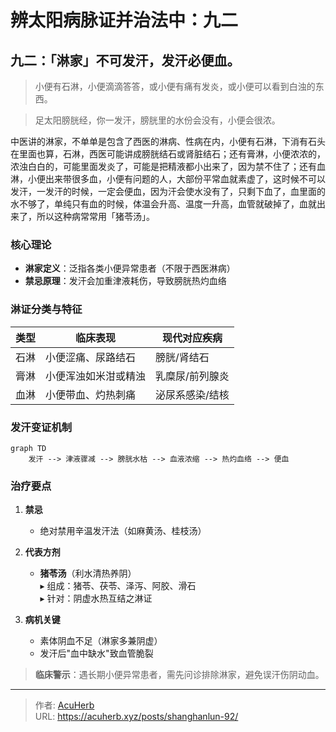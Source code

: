 # 辨太阳病脉证并治法中：九二


## 九二：「淋家」不可发汗，发汗必便血。

<!--more-->

> 小便有石淋，小便滴滴答答，或小便有痛有发炎，或小便可以看到白浊的东西。

> 足太阳膀胱经，你一发汗，膀胱里的水份会没有，小便会很浓。

中医讲的淋家，不单单是包含了西医的淋病、性病在内，小便有石淋，下消有石头在里面也算，石淋，西医可能讲成膀胱结石或肾脏结石；还有膏淋，小便浓浓的，浓浊白白的，可能里面发炎了，可能是把精液都小出来了，因为禁不住了；还有血淋，小便出来带很多血，小便有问题的人，大部份平常血就素虚了，这时候不可以发汗，一发汗的时候，一定会便血，因为汗会使水没有了，只剩下血了，血里面的水不够了，单纯只有血的时候，体温会升高、温度一升高，血管就破掉了，血就出来了，所以这种病常常用「猪苓汤」。

### 核心理论
- **淋家定义**：泛指各类小便异常患者（不限于西医淋病）
- **禁忌原理**：发汗会加重津液耗伤，导致膀胱热灼血络

### 淋证分类与特征
| 类型   | 临床表现               | 现代对应疾病           |
|--------|------------------------|------------------------|
| 石淋   | 小便涩痛、尿路结石     | 膀胱/肾结石            |
| 膏淋   | 小便浑浊如米泔或精浊   | 乳糜尿/前列腺炎        |
| 血淋   | 小便带血、灼热刺痛     | 泌尿系感染/结核        |

### 发汗变证机制
```mermaid
graph TD
    发汗 --> 津液骤减 --> 膀胱水枯 --> 血液浓缩 --> 热灼血络 --> 便血
```

### 治疗要点
1. **禁忌**  
   - 绝对禁用辛温发汗法（如麻黄汤、桂枝汤）

2. **代表方剂**  
   - **猪苓汤**（利水清热养阴）  
     ▸ 组成：猪苓、茯苓、泽泻、阿胶、滑石  
     ▸ 针对：阴虚水热互结之淋证  

3. **病机关键**  
   - 素体阴血不足（淋家多兼阴虚）  
   - 发汗后"血中缺水"致血管脆裂  

> **临床警示**：遇长期小便异常患者，需先问诊排除淋家，避免误汗伤阴动血。

---

> 作者: [AcuHerb](https://acuherb.xyz)  
> URL: https://acuherb.xyz/posts/shanghanlun-92/  

